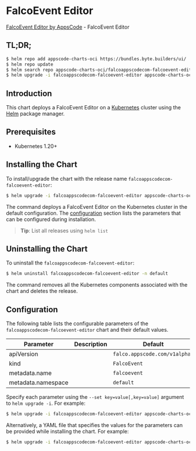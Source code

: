 # FalcoEvent Editor

[FalcoEvent Editor by AppsCode](https://appscode.com) - FalcoEvent Editor

## TL;DR;

```bash
$ helm repo add appscode-charts-oci https://bundles.byte.builders/ui/
$ helm repo update
$ helm search repo appscode-charts-oci/falcoappscodecom-falcoevent-editor --version=v0.6.0
$ helm upgrade -i falcoappscodecom-falcoevent-editor appscode-charts-oci/falcoappscodecom-falcoevent-editor -n default --create-namespace --version=v0.6.0
```

## Introduction

This chart deploys a FalcoEvent Editor on a [Kubernetes](http://kubernetes.io) cluster using the [Helm](https://helm.sh) package manager.

## Prerequisites

- Kubernetes 1.20+

## Installing the Chart

To install/upgrade the chart with the release name `falcoappscodecom-falcoevent-editor`:

```bash
$ helm upgrade -i falcoappscodecom-falcoevent-editor appscode-charts-oci/falcoappscodecom-falcoevent-editor -n default --create-namespace --version=v0.6.0
```

The command deploys a FalcoEvent Editor on the Kubernetes cluster in the default configuration. The [configuration](#configuration) section lists the parameters that can be configured during installation.

> **Tip**: List all releases using `helm list`

## Uninstalling the Chart

To uninstall the `falcoappscodecom-falcoevent-editor`:

```bash
$ helm uninstall falcoappscodecom-falcoevent-editor -n default
```

The command removes all the Kubernetes components associated with the chart and deletes the release.

## Configuration

The following table lists the configurable parameters of the `falcoappscodecom-falcoevent-editor` chart and their default values.

|     Parameter      | Description |                 Default                  |
|--------------------|-------------|------------------------------------------|
| apiVersion         |             | <code>falco.appscode.com/v1alpha1</code> |
| kind               |             | <code>FalcoEvent</code>                  |
| metadata.name      |             | <code>falcoevent</code>                  |
| metadata.namespace |             | <code>default</code>                     |


Specify each parameter using the `--set key=value[,key=value]` argument to `helm upgrade -i`. For example:

```bash
$ helm upgrade -i falcoappscodecom-falcoevent-editor appscode-charts-oci/falcoappscodecom-falcoevent-editor -n default --create-namespace --version=v0.6.0 --set apiVersion=falco.appscode.com/v1alpha1
```

Alternatively, a YAML file that specifies the values for the parameters can be provided while
installing the chart. For example:

```bash
$ helm upgrade -i falcoappscodecom-falcoevent-editor appscode-charts-oci/falcoappscodecom-falcoevent-editor -n default --create-namespace --version=v0.6.0 --values values.yaml
```
